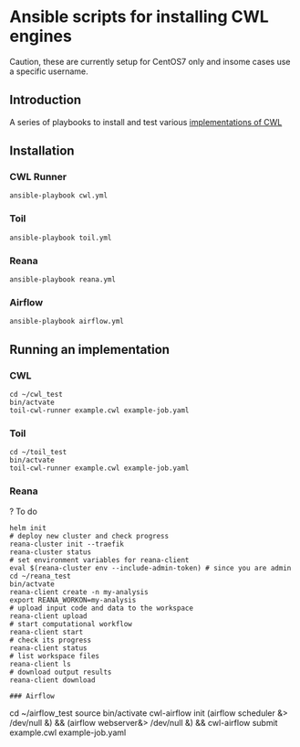 # Ansible scripts for installing CWL engines

Caution, these are currently setup for CentOS7 only and insome cases use a specific username.

## Introduction

A series of playbooks to install and test various [implementations of CWL](https://www.commonwl.org/#Implementations)


## Installation

### CWL Runner

```
ansible-playbook cwl.yml
```

### Toil

```
ansible-playbook toil.yml
```

### Reana

```
ansible-playbook reana.yml
```

### Airflow

```
ansible-playbook airflow.yml
```


## Running an implementation

### CWL

```
cd ~/cwl_test
bin/actvate 
toil-cwl-runner example.cwl example-job.yaml
```
### Toil

```
cd ~/toil_test
bin/actvate 
toil-cwl-runner example.cwl example-job.yaml
```

### Reana

? To do

```
helm init
# deploy new cluster and check progress
reana-cluster init --traefik
reana-cluster status
# set environment variables for reana-client
eval $(reana-cluster env --include-admin-token) # since you are admin
cd ~/reana_test
bin/actvate
reana-client create -n my-analysis
export REANA_WORKON=my-analysis
# upload input code and data to the workspace
reana-client upload
# start computational workflow
reana-client start
# check its progress
reana-client status
# list workspace files
reana-client ls
# download output results
reana-client download

### Airflow

```
cd ~/airflow_test
source bin/activate
cwl-airflow init
(airflow scheduler &> /dev/null &) && (airflow webserver&> /dev/null &) && cwl-airflow submit example.cwl example-job.yaml
```


